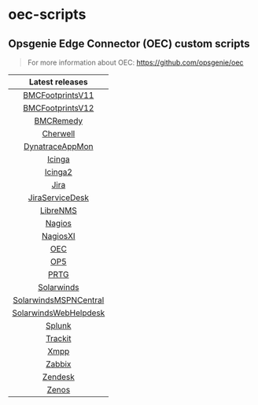 # oec-scripts

## Opsgenie Edge Connector (OEC) custom scripts
  
> For more information about OEC: https://github.com/opsgenie/oec


| Latest releases |
| :-------------: |
| [BMCFootprintsV11](https://github.com/opsgenie/oec-scripts/releases/tag/BMCFootprintsV11-1.1.1_oec-1.1.1) |
| [BMCFootprintsV12](https://github.com/opsgenie/oec-scripts/releases/tag/BMCFootprintsV12-1.1.1_oec-1.1.0) |
| [BMCRemedy](https://github.com/opsgenie/oec-scripts/releases/tag/BMCRemedy-1.1.1_oec-1.1.1) |
| [Cherwell](https://github.com/opsgenie/oec-scripts/releases/tag/Cherwell-1.1.2_oec-1.1.0) |
| [DynatraceAppMon](https://github.com/opsgenie/oec-scripts/releases/tag/DynatraceAppMon-1.1.1_oec-1.1.1) |
| [Icinga](https://github.com/opsgenie/oec-scripts/releases/tag/Icinga-1.1.2_oec-1.1.0) |
| [Icinga2](https://github.com/opsgenie/oec-scripts/releases/tag/Icinga2-1.1.3_oec-1.1.1) |
| [Jira](https://github.com/opsgenie/oec-scripts/releases/tag/Jira-1.1.1_oec-1.1.0) |
| [JiraServiceDesk](https://github.com/opsgenie/oec-scripts/releases/tag/JiraServiceDesk-1.1.2_oec-1.1.1) |
| [LibreNMS](https://github.com/opsgenie/oec-scripts/releases/tag/LibreNMS-1.1.1_oec-1.1.0) |
| [Nagios](https://github.com/opsgenie/oec-scripts/releases/tag/Nagios-1.1.1_oec-1.1.0) |
| [NagiosXI](https://github.com/opsgenie/oec-scripts/releases/tag/NagiosXI-1.1.1_oec-1.1.0) |
| [OEC](https://github.com/opsgenie/oec-scripts/releases/tag/OEC-1.1.1_oec-1.1.1) |
| [OP5](https://github.com/opsgenie/oec-scripts/releases/tag/OP5-1.1.1_oec-1.1.0) |
| [PRTG](https://github.com/opsgenie/oec-scripts/releases/tag/PRTG-1.1.1_oec-1.1.0) |
| [Solarwinds](https://github.com/opsgenie/oec-scripts/releases/tag/Solarwinds-1.1.1_oec-1.1.0) |
| [SolarwindsMSPNCentral](https://github.com/opsgenie/oec-scripts/releases/tag/SolarwindsMSPNCentral-1.1.1_oec-1.1.0) |
| [SolarwindsWebHelpdesk](https://github.com/opsgenie/oec-scripts/releases/tag/SolarwindsWebHelpdesk-1.1.1_oec-1.1.0) |
| [Splunk](https://github.com/opsgenie/oec-scripts/releases/tag/Splunk-1.1.2_oec-1.1.0) |
| [Trackit](https://github.com/opsgenie/oec-scripts/releases/tag/Trackit-1.1.1_oec-1.1.0) |
| [Xmpp](https://github.com/opsgenie/oec-scripts/releases/tag/Xmpp-1.1.1_oec-1.1.0) |
| [Zabbix](https://github.com/opsgenie/oec-scripts/releases/tag/Zabbix-1.1.2_oec-1.1.0) |
| [Zendesk](https://github.com/opsgenie/oec-scripts/releases/tag/Zendesk-1.1.1_oec-1.1.0) |
| [Zenos](https://github.com/opsgenie/oec-scripts/releases/tag/Zenoss-1.1.1_oec-1.1.0) |